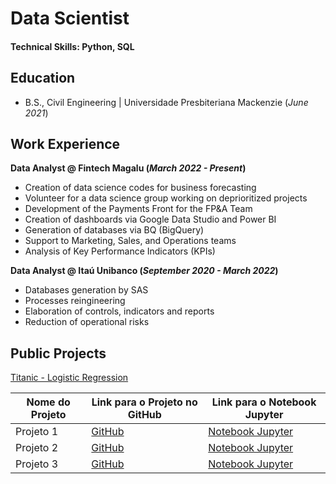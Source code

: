 # Data Scientist

#### Technical Skills: Python, SQL

## Education			        		
- B.S., Civil Engineering | Universidade Presbiteriana Mackenzie (_June 2021_)

## Work Experience
**Data Analyst @ Fintech Magalu (_March 2022 - Present_)**
- Creation of data science codes for business forecasting
- Volunteer for a data science group working on deprioritized projects
- Development of the Payments Front for the FP&A Team
- Creation of dashboards via Google Data Studio and Power BI
- Generation of databases via BQ (BigQuery)
- Support to Marketing, Sales, and Operations teams
- Analysis of Key Performance Indicators (KPIs)


**Data Analyst @ Itaú Unibanco (_September 2020 - March 2022_)**
- Databases generation by SAS
- Processes reingineering
- Elaboration of controls, indicators and reports
- Reduction of operational risks

## Public Projects
[Titanic - Logistic Regression](https://github.com/skywillker/portfolio1/blob/main/Titanic_Regressao_Logistica.ipynb)


| Nome do Projeto       | Link para o Projeto no GitHub                     | Link para o Notebook Jupyter                                 |
|-----------------------|---------------------------------------------------|-------------------------------------------------------------|
| Projeto 1             | [GitHub](https://github.com/skywillker/portfolio1/blob/main/Titanic_Regressao_Logistica.ipynb)             | [Notebook Jupyter](https://github.com/skywillker/portfolio1/blob/main/Titanic_Regressao_Logistica.ipynb)          |
| Projeto 2             | [GitHub](https://github.com/skywillker/portfolio1/blob/main/Titanic_Regressao_Logistica.ipynb)             | [Notebook Jupyter](https://github.com/skywillker/portfolio1/blob/main/Titanic_Regressao_Logistica.ipynb)          |
| Projeto 3             | [GitHub](https://github.com/skywillker/portfolio1/blob/main/Titanic_Regressao_Logistica.ipynb)             | [Notebook Jupyter](https://github.com/skywillker/portfolio1/blob/main/Titanic_Regressao_Logistica.ipynb)          |

